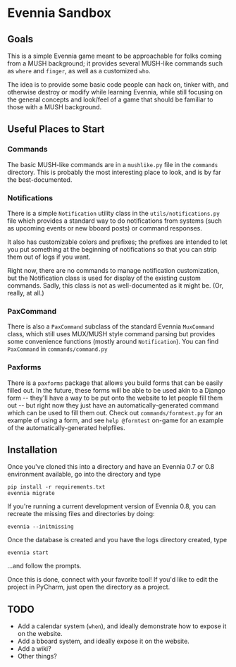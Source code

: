 # Evennia Sandbox

## Goals

This is a simple Evennia game meant to be approachable for folks coming from a MUSH background; it provides several MUSH-like commands such as `where` and `finger`, as well as a customized `who`.  

The idea is to provide some basic code people can hack on, tinker with, and otherwise destroy or modify while learning Evennia, while still focusing on the general concepts and look/feel of a game that should be familiar to those with a MUSH background.

## Useful Places to Start

### Commands

The basic MUSH-like commands are in a `mushlike.py` file in the `commands` directory.  This is probably the most interesting place to look, and is by far the best-documented.

### Notifications

There is a simple `Notification` utility class in the `utils/notifications.py` file which provides a standard way to do notifications from systems (such as upcoming events or new bboard posts) or command responses.  

It also has customizable colors and prefixes; the prefixes are intended to let you put something at the beginning of notifications so that you can strip them out of logs if you want.

Right now, there are no commands to manage notification customization, but the Notification class is used for display of the existing custom commands.  Sadly, this class is not as well-documented as it might be.  (Or, really, at all.)

### PaxCommand

There is also a `PaxCommand` subclass of the standard Evennia `MuxCommand` class, which still uses MUX/MUSH style command parsing but provides some convenience functions (mostly around `Notification`).  You can find `PaxCommand` in `commands/command.py`

### Paxforms

There is a `paxforms` package that allows you build forms that can be easily filled out.  In the future, these forms will be able to be used akin to a Django form -- they'll have a way to be put onto the website to let people fill them out -- but right now they just have an automatically-generated command which can be used to fill them out.  Check out `commands/formtest.py` for an example of using a form, and see `help @formtest` on-game for an example of the automatically-generated helpfiles.

## Installation

Once you've cloned this into a directory and have an Evennia 0.7 or 0.8 environment available, go into the directory and type

	pip install -r requirements.txt
	evennia migrate
	
If you're running a current development version of Evennia 0.8, you can recreate the missing files and directories by doing:

	evennia --initmissing
	
Once the database is created and you have the logs directory created, type

	evennia start
	
...and follow the prompts.

Once this is done, connect with your favorite tool!  If you'd like to edit the project in PyCharm, just open the directory as a project.

## TODO

* Add a calendar system (`when`), and ideally demonstrate how to expose it on the website.
* Add a bboard system, and ideally expose it on the website.
* Add a wiki?
* Other things?